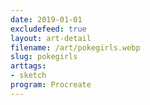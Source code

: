 ```yaml
---
date: 2019-01-01
excludefeed: true
layout: art-detail
filename: /art/pokegirls.webp
slug: pokegirls
arttags:
- sketch
program: Procreate
---
```

